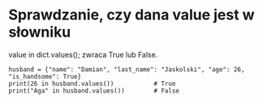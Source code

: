 # Sprawdzanie, czy dana value jest w słowniku
value in dict.values(); zwraca True lub False.  

```
husband = {"name": "Damian", "last_name": "Jaskolski", "age": 26, "is_handsome": True}
print(26 in husband.values())           # True
print("Aga" in husband.values())        # False
```
